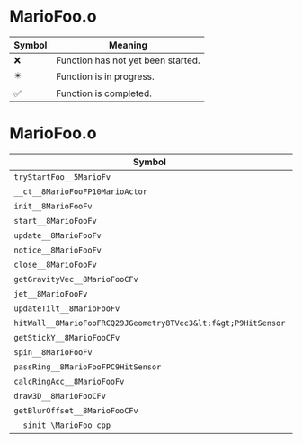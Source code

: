 # MarioFoo.o
| Symbol | Meaning 
| ------------- | ------------- 
| :x: | Function has not yet been started. 
| :eight_pointed_black_star: | Function is in progress. 
| :white_check_mark: | Function is completed. 


# MarioFoo.o
| Symbol | Decompiled? |
| ------------- | ------------- |
| `tryStartFoo__5MarioFv` | :x: |
| `__ct__8MarioFooFP10MarioActor` | :x: |
| `init__8MarioFooFv` | :x: |
| `start__8MarioFooFv` | :x: |
| `update__8MarioFooFv` | :x: |
| `notice__8MarioFooFv` | :x: |
| `close__8MarioFooFv` | :x: |
| `getGravityVec__8MarioFooCFv` | :x: |
| `jet__8MarioFooFv` | :x: |
| `updateTilt__8MarioFooFv` | :x: |
| `hitWall__8MarioFooFRCQ29JGeometry8TVec3&lt;f&gt;P9HitSensor` | :x: |
| `getStickY__8MarioFooCFv` | :x: |
| `spin__8MarioFooFv` | :x: |
| `passRing__8MarioFooFPC9HitSensor` | :x: |
| `calcRingAcc__8MarioFooFv` | :x: |
| `draw3D__8MarioFooCFv` | :x: |
| `getBlurOffset__8MarioFooCFv` | :x: |
| `__sinit_\MarioFoo_cpp` | :x: |

